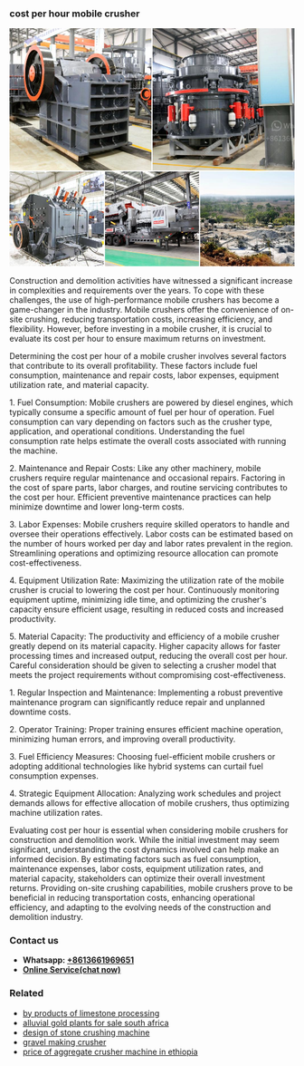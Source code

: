 <h3>cost per hour mobile crusher</h3><img src='1704791441.jpg' alt=''><p>Construction and demolition activities have witnessed a significant increase in complexities and requirements over the years. To cope with these challenges, the use of high-performance mobile crushers has become a game-changer in the industry. Mobile crushers offer the convenience of on-site crushing, reducing transportation costs, increasing efficiency, and flexibility. However, before investing in a mobile crusher, it is crucial to evaluate its cost per hour to ensure maximum returns on investment.</p><p>Determining the cost per hour of a mobile crusher involves several factors that contribute to its overall profitability. These factors include fuel consumption, maintenance and repair costs, labor expenses, equipment utilization rate, and material capacity.</p><p>1. Fuel Consumption: Mobile crushers are powered by diesel engines, which typically consume a specific amount of fuel per hour of operation. Fuel consumption can vary depending on factors such as the crusher type, application, and operational conditions. Understanding the fuel consumption rate helps estimate the overall costs associated with running the machine.</p><p>2. Maintenance and Repair Costs: Like any other machinery, mobile crushers require regular maintenance and occasional repairs. Factoring in the cost of spare parts, labor charges, and routine servicing contributes to the cost per hour. Efficient preventive maintenance practices can help minimize downtime and lower long-term costs.</p><p>3. Labor Expenses: Mobile crushers require skilled operators to handle and oversee their operations effectively. Labor costs can be estimated based on the number of hours worked per day and labor rates prevalent in the region. Streamlining operations and optimizing resource allocation can promote cost-effectiveness.</p><p>4. Equipment Utilization Rate: Maximizing the utilization rate of the mobile crusher is crucial to lowering the cost per hour. Continuously monitoring equipment uptime, minimizing idle time, and optimizing the crusher's capacity ensure efficient usage, resulting in reduced costs and increased productivity.</p><p>5. Material Capacity: The productivity and efficiency of a mobile crusher greatly depend on its material capacity. Higher capacity allows for faster processing times and increased output, reducing the overall cost per hour. Careful consideration should be given to selecting a crusher model that meets the project requirements without compromising cost-effectiveness.</p><p>1. Regular Inspection and Maintenance: Implementing a robust preventive maintenance program can significantly reduce repair and unplanned downtime costs.</p><p>2. Operator Training: Proper training ensures efficient machine operation, minimizing human errors, and improving overall productivity.</p><p>3. Fuel Efficiency Measures: Choosing fuel-efficient mobile crushers or adopting additional technologies like hybrid systems can curtail fuel consumption expenses.</p><p>4. Strategic Equipment Allocation: Analyzing work schedules and project demands allows for effective allocation of mobile crushers, thus optimizing machine utilization rates.</p><p>Evaluating cost per hour is essential when considering mobile crushers for construction and demolition work. While the initial investment may seem significant, understanding the cost dynamics involved can help make an informed decision. By estimating factors such as fuel consumption, maintenance expenses, labor costs, equipment utilization rates, and material capacity, stakeholders can optimize their overall investment returns. Providing on-site crushing capabilities, mobile crushers prove to be beneficial in reducing transportation costs, enhancing operational efficiency, and adapting to the evolving needs of the construction and demolition industry.</p><h3>Contact us</h3><ul><li><strong>Whatsapp:&nbsp;<a href="https://wa.me/8613661969651">+8613661969651</a></strong></li><li><a href="https://swt.shibang-china.com/?git&amp;zhl&amp;cost per hour mobile crusher"><strong>Online Service(chat now)</strong></a></li></ul><h3>Related</h3><ul><li><a href='by products of limestone processing.md'>by products of limestone processing</a></li><li><a href='alluvial gold plants for sale south africa.md'>alluvial gold plants for sale south africa</a></li><li><a href='design of stone crushing machine.md'>design of stone crushing machine</a></li><li><a href='gravel making crusher.md'>gravel making crusher</a></li><li><a href='price of aggregate crusher machine in ethiopia.md'>price of aggregate crusher machine in ethiopia</a></li></ul>